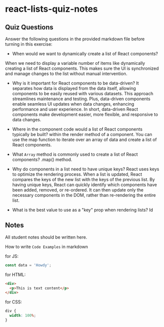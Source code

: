 # react-lists-quiz-notes

## Quiz Questions

Answer the following questions in the provided markdown file before turning in this exercise:

- When would we want to dynamically create a list of React components?

When we need to display a variable number of items like dynamically creating a list of React components. This makes sure the UI is synchronized and manage changes to the list without manual intervention.

- Why is it important for React components to be data-driven?
  It separates how data is displayed from the data itself, allowing components to be easily reused with various datasets. This approach streamlines maintenance and testing. Plus, data-driven components enable seamless UI updates when data changes, enhancing performance and user experience. In short, data-driven React components make development easier, more flexible, and responsive to data changes.

- Where in the component code would a list of React components typically be built?
  within the render method of a component. You can use the map function to iterate over an array of data and create a list of React components.
- What `Array` method is commonly used to create a list of React components?
  .map() method.
- Why do components in a list need to have unique keys?
  React uses keys to optimize the rendering process. When a list is updated, React compares the keys of the new list with the keys of the previous list. By having unique keys, React can quickly identify which components have been added, removed, or re-ordered. It can then update only the necessary components in the DOM, rather than re-rendering the entire list.

- What is the best value to use as a "key" prop when rendering lists?
  Id

## Notes

All student notes should be written here.

How to write `Code Examples` in markdown

for JS:

```javascript
const data = 'Howdy';
```

for HTML:

```html
<div>
  <p>This is text content</p>
</div>
```

for CSS:

```css
div {
  width: 100%;
}
```
